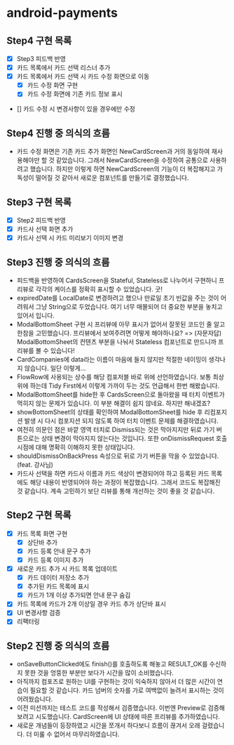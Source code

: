 # android-payments

## Step4 구현 목록

- [x] Step3 피드백 반영
- [x] 카드 목록에서 카드 선택 리스너 추가
- [x] 카드 목록에서 카드 선택 시 카드 수정 화면으로 이동
    - [x] 카드 수정 화면 구현
    - [x] 카드 수정 화면에 기존 카드 정보 표시
- [] 카드 수정 시 변경사항이 있을 경우에만 수정

## Step4 진행 중 의식의 흐름

- 카드 수정 화면은 기존 카드 추가 화면인 NewCardScreen과 거의 동일하여 재사용해야만 할 것 같았습니다. 그래서 NewCardScreen을 수정하여 공통으로 사용하려고
  했습니다. 하지만 이렇게 하면 NewCardScreen의 기능이 더 복잡해지고 가독성이 떨어질 것 같아서 새로운 컴포넌트를 만들기로 결정했습니다.

## Step3 구현 목록

- [x] Step2 피드백 반영
- [x] 카드사 선택 화면 추가
- [x] 카드사 선택 시 카드 미리보기 이미지 변경

## Step3 진행 중 의식의 흐름

- 피드백을 반영하여 CardsScreen을 Stateful, Stateless로 나누어서 구현하니 프리뷰로 각각의 케이스를 정확히 표시할 수 있었습니다. 굿!
- expiredDate를 LocalDate로 변경하려고 했으나 만료일 초기 빈값을 주는 것이 어려워서 그냥 String으로 두었습니다. 여기 너무 매몰되어 더 중요한 부분을
  놓치고 있어서 입니다.
- ModalBottomSheet 구현 시 프리뷰에 아무 표시가 없어서 잘못된 코드인 줄 알고 한참을 고민했습니다. 프리뷰에서 보여주려면 어떻게 해야하나요? =>
  (자문자답) ModalBottomSheet의 컨텐츠 부분을 나눠서 Stateless 컴포넌트로 만드니까 프리뷰를 볼 수 있습니다!
- CardCompanies에 data라는 이름이 마음에 들지 않지만 적절한 네이밍이 생각나지 않습니다. 일단 이렇게...
- FlowRow에 사용되는 상수를 해당 컴포저블 바로 위에 선언하였습니다. 보통 최상위에 하는데 Tidy First에서 이렇게 가까이 두는 것도 언급해서 한번 해봤습니다.
- ModalBottomSheet를 hide한 후 CardsScreen으로 돌아왔을 때 터치 이벤트가 먹히지 않는 문제가 있습니다. 이 부분 해결이 쉽지 않네요. 하지만 해내겠죠?
- showBottomSheet의 상태를 확인하여 ModalBottomSheet를 hide 후 리컴포지션 발생 시 다시 컴포지션 되지 않도록 하여 터치 이벤트 문제를
  해결하였습니다.
- 여전히 의문인 점은 바깥 영역 터치로 Dismiss되는 것은 막아지지만 뒤로 가기 버튼으로는 상태 변경이 막아지지 않는다는 것입니다. 또한 onDismissRequest 호출
  시점에 대해 명확히 이해하지 못한 상태입니다.
- shouldDismissOnBackPress 속성으로 뒤로 가기 버튼을 막을 수 있었습니다. (feat. 강사님)
- 카드사 선택을 하면 카드사 이름과 카드 색상이 변경되어야 하고 등록된 카드 목록에도 해당 내용이 반영되어야 하는 과정이 복잡했습니다. 그래서 코드도 복잡해진 것 같습니다. 계속
  고민하기 보단 리뷰를 통해 개선하는 것이 좋을 것 같습니다.

## Step2 구현 목록

- [x] 카드 목록 화면 구현
    - [x] 상단바 추가
    - [x] 카드 등록 안내 문구 추가
    - [x] 카드 등록 이미지 추가
- [x] 새로운 카드 추가 시 카드 목록 업데이트
    - [X] 카드 데이터 저장소 추가
    - [x] 추가된 카드 목록에 표시
    - [x] 카드가 1개 이상 추가되면 안내 문구 숨김
- [x] 카드 목록에 카드가 2개 이상일 경우 카드 추가 상단바 표시
- [x] UI 변경사항 검증
- [x] 리팩터링

## Step2 진행 중 의식의 흐름

- onSaveButtonClicked에도 finish()를 호출하도록 해놓고 RESULT_OK를 수신하지 못한 것을 엉뚱한 부분만 보다가 시간을 많이 소비했습니다.
- 아직까지 컴포즈로 원하는 UI를 구현하는 것이 익숙하지 않아서 더 많은 시간이 연습이 필요할 것 같습니다. 카드 넘버의 숫자를 가로 여백없이 늘려서 표시하는 것이 어려웠습니다.
- 이전 미션까지는 테스트 코드를 작성해서 검증했습니다. 이번엔 Preview로 검증해 보려고 시도했습니다. CardScreen에 UI 상태에 따른 프리뷰를 추가하였습니다.
- 새로운 개념들이 등장하였고 시간을 쪼개서 하다보니 흐름이 끊겨서 오래 걸렸습니다. 더 미룰 수 없어서 마무리하였습니다.
